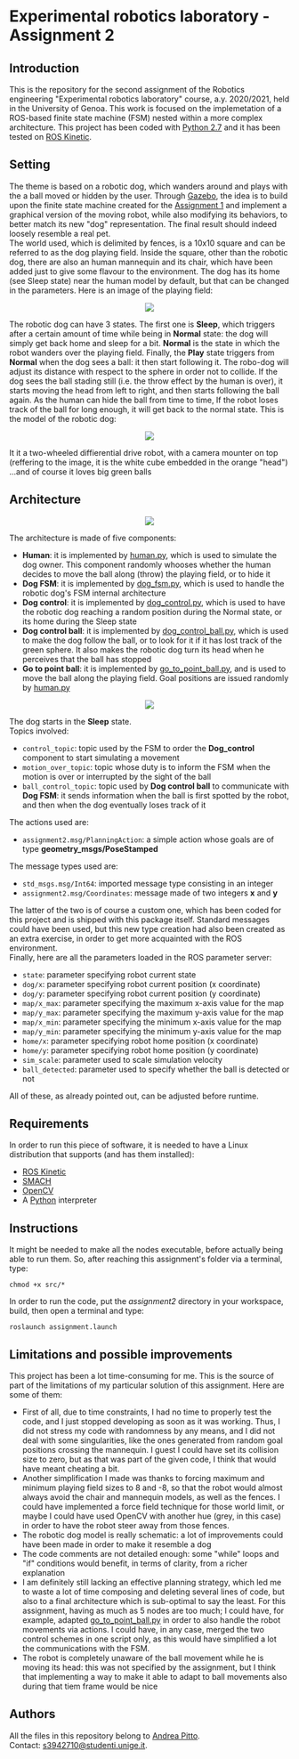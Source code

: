 # Experimental robotics laboratory - Assignment 2

## Introduction
This is the repository for the second assignment of the Robotics engineering "Experimental robotics laboratory" course, a.y. 2020/2021, held in the University of Genoa. This work is focused on the implemetation of a ROS-based finite state machine (FSM) nested within a more complex architecture. This project has been coded with [Python 2.7](https://www.python.org/download/releases/2.7/) and it has been tested on [ROS Kinetic](http://wiki.ros.org/kinetic).

## Setting
The theme is based on a robotic dog, which wanders around and plays with the a ball moved or hidden by the user. Through [Gazebo](http://gazebosim.org/), the idea is to build upon the finite state machine created for the [Assignment 1](https://github.com/andreabradpitto/Experimental-robotics-laboratory/tree/main/assignment1) and implement a graphical version of the moving robot, while also modifying its behaviors, to better match its new "dog" representation. The final result should indeed loosely resemble a real pet.<br/>
The world used, which is delimited by fences, is a 10x10 square and can be referred to as the dog playing field. Inside the square, other than the robotic dog, there are also an human mannequin and its chair, which have been added just to give some flavour to the environment. The dog has its home (see Sleep state) near the human model by default, but that can be changed in the parameters. Here is an image of the playing field:

<div align="center">
  <img src="https://github.com/andreabradpitto/Experimental-robotics-laboratory/blob/main/assignment2/images/playing%20field.png">
</div>

The robotic dog can have 3 states. The first one is **Sleep**, which triggers after a certain amount of time while being in **Normal** state: the dog will simply get back home and sleep for a bit. **Normal** is the state in which the robot wanders over the playing field. Finally, the **Play** state triggers from **Normal** when the dog sees a ball: it then start following it. The robo-dog will adjust its distance with respect to the sphere in order not to collide. If the dog sees the ball stading still (i.e. the throw effect by the human is over), it starts moving the head from left to right, and then starts following the ball again. As the human can hide the ball from time to time, If the robot loses track of the ball for long enough, it will get back to the normal state.
This is the model of the robotic dog:

<div align="center">
  <img src="https://github.com/andreabradpitto/Experimental-robotics-laboratory/blob/main/assignment2/images/robotic%20dog.png">
</div>

It it a two-wheeled diffierential drive robot, with a camera mounter on top (reffering to the image, it is the white cube embedded in the orange "head")
...and of course it loves big green balls

## Architecture

<div align="center">
  <img src="https://github.com/andreabradpitto/Experimental-robotics-laboratory/blob/main/assignment2/images/architecture%20and%20topics.png">
</div>

The architecture is made of five components:
- **Human**: it is implemented by [human.py](scripts/human.py), which is used to simulate the dog owner. This component randomly whooses whether the human decides to move the ball along (throw) the playing field, or to hide it
- **Dog FSM**: it is implemented by [dog_fsm.py](scripts/dog_fsm.py), which is used to handle the robotic dog's FSM internal architecture
- **Dog control**: it is implemented by [dog_control.py](scripts/dog_control.py), which is used to have the robotic dog reaching a random position during the Normal state, or its home during the Sleep state
- **Dog control ball**: it is implemented by [dog_control_ball.py](scripts/dog_control_ball.py), which is used to make the dog follow the ball, or to look for it if it has lost track of the green sphere. It also makes the robotic dog turn its head when he perceives that the ball has stopped
- **Go to point ball**: it is implemented by [go_to_point_ball.py](scripts/go_to_point_ball.py), and is used to move the ball along the playing field. Goal positions are issued randomly by [human.py](scripts/human.py)


<div align="center">
  <img src="https://github.com/andreabradpitto/Experimental-robotics-laboratory/blob/main/assignment2/images/fsm.png">
</div>

The dog starts in the **Sleep** state.<br/>
Topics involved:

- `control_topic`: topic used by the FSM to order the **Dog_control** component to start simulating a movement
- `motion_over_topic`: topic whose duty is to inform the FSM when the motion is over or interrupted by the sight of the ball
- `ball_control_topic`: topic used by **Dog control ball** to communicate with **Dog FSM**: it sends information when the ball is first spotted by the robot, and then when the dog eventually loses track of it

The actions used are:

- `assignment2.msg/PlanningAction`: a simple action whose goals are of type **geometry_msgs/PoseStamped**

The message types used are:

- `std_msgs.msg/Int64`: imported message type consisting in an integer
- `assignment2.msg/Coordinates`: message made of two integers **x** and **y**

The latter of the two is of course a custom one, which has been coded for this project and is shipped with this package itself. Standard messages could have been used, but this new type creation had also been created as an extra exercise, in order to get more acquainted with the ROS environment.<br/>
Finally, here are all the parameters loaded in the ROS parameter server:

- `state`: parameter specifying robot current state
- `dog/x`: parameter specifying robot current position (x coordinate)
- `dog/y`: parameter specifying robot current position (y coordinate)
- `map/x_max`: parameter specifying the maximum x-axis value for the map
- `map/y_max`: parameter specifying the maximum y-axis value for the map
- `map/x_min`: parameter specifying the minimum x-axis value for the map
- `map/y_min`: parameter specifying the minimum y-axis value for the map
- `home/x`: parameter specifying robot home position (x coordinate)
- `home/y`: parameter specifying robot home position (y coordinate)
- `sim_scale`: parameter used to scale simulation velocity
- `ball_detected`: parameter used to specify whether the ball is detected or not

All of these, as already pointed out, can be adjusted before runtime.

## Requirements
In order to run this piece of software, it is needed to have a Linux distribution that supports (and has them installed):
- [ROS Kinetic](http://wiki.ros.org/kinetic)
- [SMACH](http://wiki.ros.org/smach)
- [OpenCV](https://opencv.org/)
- A [Python](https://www.python.org/) interpreter

## Instructions
It might be needed to make all the nodes executable, before actually being able to run them. So, after reaching this assignment's folder via a terminal, type:

```
chmod +x src/*
```

In order to run the code, put the *assignment2* directory in your workspace, build, then open a terminal and type:

```
roslaunch assignment.launch
```

## Limitations and possible improvements
This project has been a lot time-consuming for me. This is the source of part of the limitations of my particular solution of this assignment. Here are some of them:

- First of all, due to time constraints, I had no time to properly test the code, and I just stopped developing as soon as it was working. Thus, I did not stress my code with randomness by any means, and I did not deal with some singularities, like the ones generated from random goal positions crossing the mannequin. I guest I could have set its collision size to zero, but as that was part of the given code, I think that would have meant cheating a bit.
- Another simplification I made was thanks to forcing maximum and minimum playing field sizes to 8 and -8, so that the robot would almost always avoid the chair and mannequin models, as well as the fences. I could have implemented a force field technique for those world limit, or maybe I could have used OpenCV with another hue (grey, in this case) in order to have the robot steer away from those fences.
- The robotic dog model is really schematic: a lot of improvements could have been made in order to make it resemble a dog
- The code comments are not detailed enough: some "while" loops and "if" conditions would benefit, in terms of clarity, from a richer explanation
- I am definitely still lacking an effective planning strategy, which led me to waste a lot of time composing and deleting several lines of code, but also to a final architecture which is sub-optimal to say the least. For this assignment, having as much as 5 nodes are too much; I could have, for example, adapted [go_to_point_ball.py](scripts/go_to_point_ball.py) in order to also handle the robot movements via actions. I could have, in any case, merged the two control schemes in one script only, as this would have simplified a lot the communications with the FSM.
- The robot is completely unaware of the ball movement while he is moving its head: this was not specified by the assignment, but I think that implementing a way to make it able to adapt to ball movements also during that tiem frame would be nice

## Authors
All the files in this repository belong to [Andrea Pitto](https://github.com/andreabradpitto).<br/>
Contact: [s3942710@studenti.unige.it](mailto:s3942710@studenti.unige.it).
